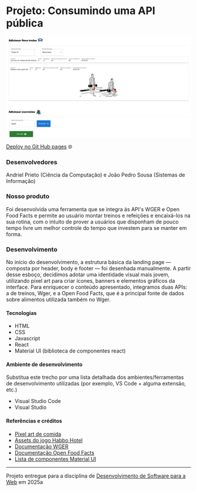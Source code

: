 # Projeto: Consumindo uma API pública

![Substitua a imagem ao lado por um screenshot do seu projeto](src/assets/screenshot.png "Screenshot do projeto")


[Deploy no Git Hub pages](https://elc1090.github.io/project2-2025a-andriel-joao/) 🌐


### Desenvolvedores
Andriel Prieto (Ciência da Computação) e João Pedro Sousa (Sistemas de Informação)


### Nosso produto
Foi desenvolvida uma ferramenta que se integra às API's WGER e Open Food Facts e permite ao usuário montar treinos e refeições e encaixá-los na sua rotina, com o intuito de prover a usuários que disponham de pouco tempo livre um melhor controle do tempo que investem para se manter em forma.


### Desenvolvimento

No início do desenvolvimento, a estrutura básica da landing page — composta por header, body e footer — foi desenhada manualmente. A partir desse esboço, decidimos adotar uma identidade visual mais jovem, utilizando pixel art para criar ícones, banners e elementos gráficos da interface. Para enriquecer o conteúdo apresentado, integramos duas APIs: a de treinos, Wger, e a Open Food Facts, que é a principal fonte de dados sobre alimentos utilizada também no Wger.


#### Tecnologias

- HTML
- CSS
- Javascript
- React
- Material UI (biblioteca de componentes react)

#### Ambiente de desenvolvimento

Substitua este trecho por uma lista detalhada dos ambientes/ferramentas de desenvolvimento utilizadas (por exemplo, VS Code + alguma extensão, etc.)
- Visual Studio Code
- Visual Studio

#### Referências e créditos

- [Pixel art de comida](https://henrysoftware.itch.io/pixel-food)
- [Assets do jogo Habbo Hotel](https://www.habboassets.com/)
- [Documentação WGER](https://wger.de/api/v2/)
- [Documentação Open Food Facts](https://openfoodfacts.github.io/openfoodfacts-server/api/)
- [Lista de componentes Material UI](https://mui.com/material-ui/all-components/)




---
Projeto entregue para a disciplina de [Desenvolvimento de Software para a Web](http://github.com/andreainfufsm/elc1090-2025a) em 2025a